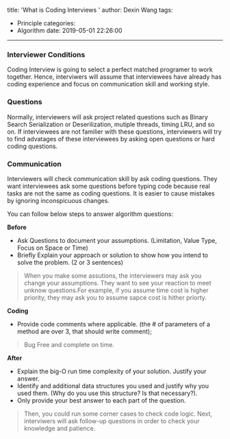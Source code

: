 title: 'What is Coding Interviews '
author: Dexin Wang
tags:
  - Principle
categories:
  - Algorithm
date: 2019-05-01 22:26:00
---
### Interviewer Conditions

Coding Interview is going to select a perfect matched programer to work together. Hence, interviwers will assume that interviewees have already has coding experience and focus on communication skill and working style.

### Questions

Normally, interviewers will ask project related questions such as Binary Search Serialization or Deserilization, mutiple threads, timing LRU, and so on. If interviewees are not familier with these questions, interviewers will try to find advatages of these interviewees by asking open questions or hard coding questions. 

### Communication

Interviewers will check communication skill by ask coding questions. They want interviewees ask some questions before typing code because real tasks are not the same as coding questions. It is easier to cause mistakes by ignoring inconspicuous changes. 

You can follow below steps to answer algorithm questions:

**Before** 

*	Ask Questions to document your assumptions. (Limitation, Value Type, Focus on Space or Time)
*	Briefly Explain your approach or solution to show how you intend to solve the problem. (2 or 3 sentences)

>When you make some assutions, the interviewers may ask you change your assumptions. They want to see your reaction to meet unknow questions.For example, if you assume time cost is higher priority, they may ask you to assume sapce cost is hither priorty. 

**Coding**

*	Provide code comments where applicable. (the # of parameters of a method are over 3, that should write comment);

>Bug Free and complete on time.

**After**

*	Explain the big-O run time complexity of your solution. Justify your answer.
*	Identify and additional data structures you used and justify why you used them. (Why do you use this structure? Is that necessary?).
*	Only provide your best answer to each part of the question.

>Then, you could run some corner cases to check code logic. Next, interviwers will ask follow-up questions in order to check your knowledge and patience. 


